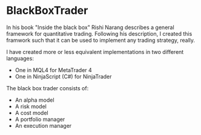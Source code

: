 # BlackBoxTrader
In his book "Inside the black box" Rishi Narang describes a general framework for quantitative trading. Following his description, I created this framwork such that it can be used to implement any trading strategy, really.

I have created more or less equivalent implementations in two different languages:
 - One in MQL4 for MetaTrader 4
 - One in NinjaScript (C#) for NinjaTrader

The black box trader consists of:
 - An alpha model
 - A risk model
 - A cost model
 - A portfolio manager
 - An execution manager
